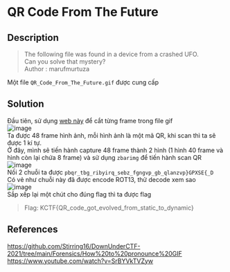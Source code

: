 # QR Code From The Future
## Description
> The following file was found in a device from a crashed UFO.      
> Can you solve that mystery?             
> Author : marufmurtuza           

Một file `QR_Code_From_The_Future.gif` được cung cấp
## Solution
Đầu tiên, sử dụng [web này](https://ezgif.com/) để cắt từng frame trong file gif      
![image](https://user-images.githubusercontent.com/62021009/150628840-d7356173-5ad7-41f3-8317-72c7e8e2df44.png)         
Ta được 48 frame hình ảnh, mỗi hình ảnh là một mã QR, khi scan thì ta sẽ được 1 kí tự.     
Ở đây, mình sẽ tiến hành capture 48 frame thành 2 hình (1 hình 40 frame và hình còn lại chứa 8 frame) và sử dụng `zbarimg` để tiến hành scan QR         
![image](https://user-images.githubusercontent.com/62021009/150629032-6445b65e-d6d9-4caf-91f2-0a4b78838269.png)        
Nối 2 chuỗi ta được `pbqr_tbg_ribyirq_sebz_fgngvp_gb_qlanzvp}GPXSE{_D`        
Có vẻ như chuỗi này đã được encode ROT13, thử decode xem sao         
![image](https://user-images.githubusercontent.com/62021009/150629152-789aaa2d-a6f3-43a6-a5b0-7a9315d38a92.png)      
Sắp xếp lại một chút cho đúng flag thì ta được flag     
> Flag: KCTF{QR_code_got_evolved_from_static_to_dynamic}
## References
https://github.com/Stirring16/DownUnderCTF-2021/tree/main/Forensics/How%20to%20pronounce%20GIF      
https://www.youtube.com/watch?v=SrBYVkTVZyw
